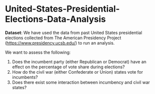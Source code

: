 # United-States-Presidential-Elections-Data-Analysis

**Dataset**: We have used the data from past United States presidential elections collected from The American Presidency Project (https://www.presidency.ucsb.edu/) to run an analysis. 

We want to assess the following:  
1. Does the incumbent party (either Republican or Democrat) have an effect on the percentage of vote share during elections?  
2. How do the civil war (either Confederate or Union) states vote for incumbents?  
3. Does there exist some interaction between incumbency and civil war states?
